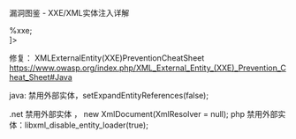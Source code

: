 漏洞图鉴 - XXE/XML实体注入详解

<?xml version="1.0" encoding="utf-8"?>
<!DOCTYPE root [
<!ENTITY % xxe SYSTEM "http://xxxx/target.com/target_url">
%xxe;  
]>


修复：
XMLExternalEntity(XXE)PreventionCheatSheet
https://www.owasp.org/index.php/XML_External_Entity_(XXE)_Prevention_Cheat_Sheet#Java


java:
禁用外部实体，setExpandEntityReferences(false);

.net
禁用外部实体 ， new XmlDocument(XmlResolver = null);
php
禁用外部实体：libxml_disable_entity_loader(true);